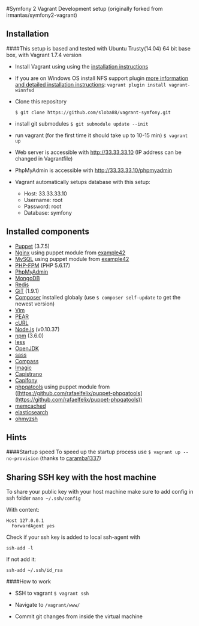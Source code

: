 #Symfony 2 Vagrant Development setup
(originally forked from irmantas/symfony2-vagrant) 

## Installation
####This setup is based and tested with Ubuntu Trusty(14.04) 64 bit base box, with Vagrant 1.7.4 version

* Install Vagrant using using the [installation instructions](http://docs.vagrantup.com/v2/installation/index.html)

* If you are on Windows OS install NFS support plugin [more information and detailed installation instructions](https://github.com/GM-Alex/vagrant-winnfsd):
    ```vagrant plugin install vagrant-winnfsd```

* Clone this repository

    ```$ git clone https://github.com/sloba88/vagrant-symfony.git```
    
* install git submodules
    ```$ git submodule update --init```

* run vagrant (for the first time it should take up to 10-15 min)
    ```$ vagrant up```
    
* Web server is accessible with http://33.33.33.10 (IP address can be changed in Vagrantfile)

* PhpMyAdmin is accessible with http://33.33.33.10/phpmyadmin

* Vagrant automatically setups database with this setup:

    * Host: 33.33.33.10
    * Username: root
    * Password: root
    * Database: symfony

## Installed components

* [Puppet](https://puppetlabs.com/) (3.7.5)
* [Nginx](http://nginx.org/en/) using puppet module from [example42](https://github.com/example42/puppet-nginx)
* [MySQL](http://www.mysql.com/) using puppet module from [example42](https://github.com/example42/puppet-mysql)
* [PHP-FPM](http://php-fpm.org/) (PHP 5.6.17)
* [PhpMyAdmin](http://www.phpmyadmin.net/home_page/index.php)
* [MongoDB](http://www.mongodb.org/)
* [Redis](http://redis.io/)
* [GiT](http://git-scm.com/) (1.9.1)
* [Composer](http://getcomposer.org) installed globaly (use ```$ composer self-update``` to get the newest version)
* [Vim](http://www.vim.org/)
* [PEAR](http://pear.php.net/)
* [cURL](http://curl.haxx.se/)
* [Node.js](http://nodejs.org/) (v0.10.37)
* [npm](https://npmjs.org/) (3.6.0)
* [less](http://lesscss.org/)
* [OpenJDK](http://openjdk.java.net/)
* [sass](http://sass-lang.com/)
* [Compass](http://compass-style.org/)
* [Imagic](http://www.imagemagick.org/script/index.php)
* [Capistrano](https://github.com/capistrano/capistrano)
* [Capifony](http://capifony.org/)
* [phpqatools](http://phpqatools.org/) using puppet module from ([https://github.com/rafaelfelix/puppet-phpqatools](https://github.com/rafaelfelix/puppet-phpqatools))
* [memcached](http://memcached.org/)
* [elasticsearch](https://www.elastic.co/)
* [ohmyzsh](https://github.com/robbyrussell/oh-my-zsh)

## Hints
####Startup speed
To speed up the startup process use ```$ vagrant up --no-provision``` (thanks to [caramba1337](https://github.com/caramba1337))

## Sharing SSH key with the host machine
To share your public key with your host machine make sure to add config in ssh folder 
```nano ~/.ssh/config ```

With content:


    Host 127.0.0.1
      ForwardAgent yes

Check if your ssh key is added to local ssh-agent with

```ssh-add -l```
    
If not add it:

``` ssh-add ~/.ssh/id_rsa ```


####How to work
* SSH to vagrant ```$ vagrant ssh```

* Navigate to ```/vagrant/www/```

* Commit git changes from inside the virtual machine
